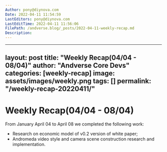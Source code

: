 ```yaml
---
Author: pony@diynova.com
Date: 2022-04-11 11:54:59
LastEditors: pony@diynova.com
LastEditTime: 2022-04-11 11:56:06
FilePath: /andverse.blog/_posts/2022-04-11-weekly-recap.md
Description: 
---
```

---
layout: post
title:  "Weekly Recap(04/04 - 08/04)"
author: "Andverse Core Devs"
categories: [weekly-recap]
image: assets/images/weekly.png
tags: []
permalink: "/weekly-recap-20220411/"
---

# Weekly Recap(04/04 - 08/04)

From January April 04 to April 08 we completed the following work:

- Research on economic model of v0.2 version of white paper;
- Andromeda video style and camera scene construction research and implementation.